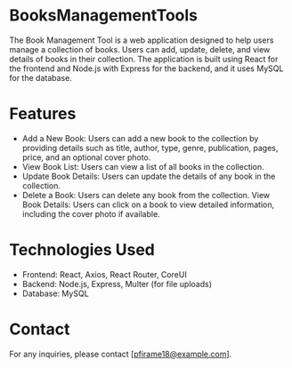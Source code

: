 # BooksManagementTools


The Book Management Tool is a web application designed to help users manage a collection of books. Users can add, update, delete, and view details of books in their collection. The application is built using React for the frontend and Node.js with Express for the backend, and it uses MySQL for the database.

# Features
- Add a New Book: Users can add a new book to the collection by      providing details such as title, author, type, genre, publication, pages, price, and an optional cover photo.
- View Book List: Users can view a list of all books in the collection.
- Update Book Details: Users can update the details of any book in the collection.
- Delete a Book: Users can delete any book from the collection.
View Book Details: Users can click on a book to view detailed information, including the cover photo if available.
# Technologies Used
- Frontend: React, Axios, React Router, CoreUI
- Backend: Node.js, Express, Multer (for file uploads)
- Database: MySQL

# Contact
For any inquiries, please contact [pfirame18@example.com].